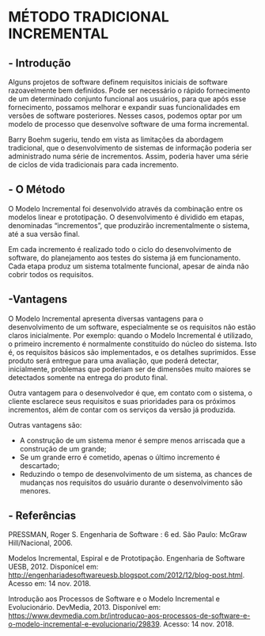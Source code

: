 # MÉTODO  TRADICIONAL INCREMENTAL

## - Introdução

Alguns projetos de software definem requisitos iniciais de software razoavelmente bem definidos. Pode ser necessário o rápido fornecimento de um determinado conjunto funcional aos usuários, para que após esse fornecimento, possamos melhorar e expandir suas funcionalidades em versões de software posteriores. Nesses casos, podemos optar por um modelo de processo que desenvolve software de uma forma incremental.

Barry Boehm sugeriu, tendo em vista as limitações da abordagem tradicional, que o desenvolvimento de sistemas de informação poderia ser administrado numa série de incrementos. Assim, poderia haver uma série de ciclos de vida tradicionais para cada incremento.

## - O Método
O Modelo Incremental foi desenvolvido através da combinação entre os modelos linear e prototipação. O desenvolvimento é dividido em etapas, denominadas “incrementos”, que produzirão incrementalmente o sistema, até a sua versão final.

Em cada incremento é realizado todo o ciclo do desenvolvimento de software, do planejamento aos testes do sistema já em funcionamento. Cada etapa produz um sistema totalmente funcional, apesar de ainda não cobrir todos os requisitos.

## -Vantagens
O Modelo Incremental apresenta diversas vantagens para o desenvolvimento de um software, especialmente se os requisitos não estão claros inicialmente. Por exemplo: quando o Modelo Incremental é utilizado, o primeiro incremento é normalmente constituído do núcleo do sistema. Isto é, os requisitos básicos são implementados, e os detalhes suprimidos. Esse produto será entregue para uma avaliação, que poderá detectar, inicialmente, problemas que poderiam ser de dimensões muito maiores se detectados somente na entrega do produto final.

Outra vantagem para o desenvolvedor é que, em contato com o sistema, o cliente esclarece seus requisitos e suas prioridades para os próximos incrementos, além de contar com os serviços da versão já produzida.

Outras vantagens são:
- A construção de um sistema menor é sempre menos arriscada que a construção de um grande;
- Se um grande erro é cometido, apenas o último incremento é descartado;
- Reduzindo o tempo de desenvolvimento de um sistema, as chances de mudanças nos requisitos do usuário durante o desenvolvimento são menores.



## - Referências
PRESSMAN, Roger S. Engenharia de Software : 6 ed. São Paulo: McGraw Hill/Nacional, 2006.


Modelos Incremental, Espiral e de Prototipação. Engenharia de Software UESB, 2012. Disponícel em: http://engenhariadesoftwareuesb.blogspot.com/2012/12/blog-post.html. Acesso em: 14 nov. 2018.

Introdução aos Processos de Software e o Modelo Incremental e Evolucionário. DevMedia, 2013. Disponível em: https://www.devmedia.com.br/introducao-aos-processos-de-software-e-o-modelo-incremental-e-evolucionario/29839. Acesso: 14 nov. 2018.
